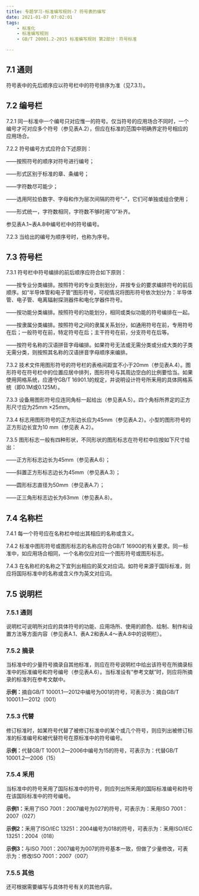 ```yaml
---
title: 专题学习-标准编写规则-7 符号表的编写
date: 2021-01-07 07:02:01
tags: 
	- 标准化
	- 标准编写规则
	- GB/T 20001.2-2015 标准编写规则 第2部分：符号标准

---
```




## 7.1 通则

符号表中的先后顺序应以符号栏中的符号排序为准（见7.3.1）。

## 7.2 编号栏

7.2.1 同一标准中一个编号只对应惟一的符号。仅当符号的应用场合不同时，一个编号才可对应多个符号（参见表A.2），但应在标准的范围中明确界定符号相应的应用场合。

7.2.2 符号编号方式应符合下述原则：

——按照符号的顺序对符号进行编号；

——形式区别于标准的章、条编号；

——字符数尽可能少；

——选用阿拉伯数字、字母和作为层次间隔的符号“-”，它们可单独或组合使用；

——形式统一，字符数相同，字符数不够时用“0”补齐。

参见表A.1~表A.8中编号栏中的符号编号。

7.2.3 当给出的编号为顺序号时，也称为序号。

## 7.3 符号栏

7.3.1 符号栏中符号编排的前后顺序应符合如下原则：

——按专业分类编排。按照符号的专业类别划分，并按专业的要求编排符号的前后顺序。如“半导体管和电子管”图形符号，可视情况将图形符号依次划分为：半导体管、电子管、电离辐射探测器件和电化学器件符号。

——按功能分类编排。按照符号的功能划分，相同或类似功能的符号编排在一起。

——按隶属分类编排。按照符号之间的隶属关系划分，如通用符号在前，专用符号在后；一般符号在前，特定符号在后；主干符号在前，分支符号在后等。

——按符号名称的汉语拼音字母编排。如果符号无法或无需分类或分成大类的子类无需分类，则按照其名称的汉语拼音字母顺序来编排。

7.3.2 技术文件用图形符号的符号栏的表格间距宜不小于20mm（参见表A.4）。图形符号在符号栏中的位置应居中排列，图形符号与其周边空白的比例要恰当。如果使用网格系统，应遵守GB/T 16901.1的规定，并说明设计符号所釆用的具体网格系统（即0.1M或0.125M）。

7.3.3 设备用图形符号应连同角标一起给出（参见表A.5）。四个角标所界定的正方形尺寸应为25mm ×25mm。

7.3.4 标志用图形符号的正方形边长应为45mm（参见表A.2）。小型的图形符号的正方形边长宜为10 mm（参见表 A.2）。

7.3.5 图形标志一般有四种形状，不同形状的图形标志在符号栏中应按如下尺寸给出：

——正方形标志边长为45mm（参见表A.6）；

——斜置正方形标志边长为45mm（参见表A.3）；

——圆形标志直径为50mm（参见表A.7）；

——正三角形标志边长为63mm（参见表A.8）。

## 7.4 名称栏

7.4.1 每一个符号应在名称栏中给出其相应的名称或含义。

7.4.2 标准中图形符号或图形标志的名称应符合GB/T 16900的有关要求。同一标准中，如应用场合相同，一个名称仅应对应一个图形符号或图形标志。

7.4.3 在名称栏的名称之下宜列出相应的英文对应词。如符号来源于国际标准，则应将国际标准中的名称或含义作为英文对应词。

## 7.5 说明栏

### 7.5.1 通则

说明栏可说明所对应的具体符号的功能、应用场所、使用的颜色、绘制、制作和设置方法等方面内容（参见表A.1、表A.2和表A.4〜表A.8中的说明栏）。

### 7.5.2 摘录

当标准中的少量符号摘录自其他标准，则应在符号说明栏中给出该符号在所摘录标准中的标准编号和符号编号（参见表A.6）。当标准设有“参考文献”时，则应将所摘录的标准列在参考文献中。

<b>示例：</b>摘自GB/T 10001.1—2012中编号为001的符号，可表示为：摘自GB/T 10001.1—2012（001）

### 7.5.3 代替

修订标准时，如某符号代替了被修订标准中的某个或几个符号，则应列出被修订标准的标准编号和被代替符号在原标准中的符号编号。

<b>示例：</b>代替GB/T 10001.2—2006中编号为15的符号，可表示为：代替GB/T 10001.2—2006（15）

### 7.5.4 釆用

当标准中的符号釆用了国际标准中的符号，则应列出所釆用的国际标准编号和符号在该国际标准中的符号编号。

<b>示例1：</b>釆用了ISO 7001：2007编号为027的符号，可表示为：釆用ISO 7001：2007（027）

<b>示例2：</b>釆用了ISO/IEC 13251：2004编号为018的符号，可表示为：釆用ISO/IEC 13251：2004（018）

<b>示例3：</b>与ISO 7001：2007编号为007的符号基本一致，但做了少量修改，可表示为：修改ISO 7001：2007（007）

### 7.5.5 其他

还可根据需要编写与具体符号有关的其他内容。